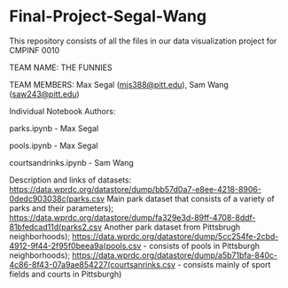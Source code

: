 # Final-Project-Segal-Wang
This repository consists of all the files in our data visualization project for CMPINF 0010

TEAM NAME: THE FUNNIES

TEAM MEMBERS: Max Segal (mjs388@pitt.edu), Sam Wang (saw243@pitt.edu)

Individual Notebook Authors:

parks.ipynb - Max Segal

pools.ipynb - Max Segal

courtsandrinks.ipynb - Sam Wang


Description and links of datasets:  
https://data.wprdc.org/datastore/dump/bb57d0a7-e8ee-4218-8906-0dedc903038c(parks.csv Main park dataset that consists of a variety of parks and their parameters); https://data.wprdc.org/datastore/dump/fa329e3d-89ff-4708-8ddf-81bfedcad11d(parks2.csv Another park dataset from Pittsbrugh neighborhoods); https://data.wprdc.org/datastore/dump/5cc254fe-2cbd-4912-9f44-2f95f0beea9a(pools.csv - consists of pools in Pittsburgh neighborhoods); https://data.wprdc.org/datastore/dump/a5b71bfa-840c-4c86-8f43-07a9ae854227(courtsanrinks.csv - consists mainly of sport fields and courts in Pittsburgh)
